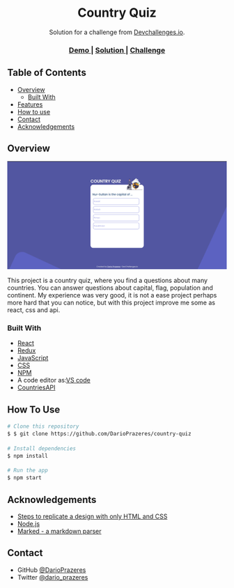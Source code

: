 <!-- Please update value in the {}  -->

<h1 align="center">Country Quiz</h1>

<div align="center">
   Solution for a challenge from  <a href="http://devchallenges.io" target="_blank">Devchallenges.io</a>.
</div>

<div align="center">
  <h3>
    <a href="https://github.com/DarioPrazeres/country-quiz">
      Demo
    </a>
    <span> | </span>
    <a href="https://darioprazeres.github.io/country-quiz/">
      Solution
    </a>
    <span> | </span>
    <a href="https://devchallenges.io/challenges/Bu3G2irnaXmfwQ8sZkw8">
      Challenge
    </a>
  </h3>
</div>

<!-- TABLE OF CONTENTS -->

## Table of Contents

- [Overview](#overview)
  - [Built With](#built-with)
- [Features](#features)
- [How to use](#how-to-use)
- [Contact](#contact)
- [Acknowledgements](#acknowledgements)

<!-- OVERVIEW -->

## Overview

![screenshot](https://github.com/DarioPrazeres/country-quiz/blob/main/src/banner.png)

This project is a country quiz, where you find a questions about many countries. You can answer questions about capital, flag, population and continent. 
My experience was very good, it is not a ease project perhaps more hard that you can notice, but with this project improve me some as react, css and api.

### Built With

<!-- This section should list any major frameworks that you built your project using. Here are a few examples.-->

- [React](https://reactjs.org/)
- [Redux](https://reactjs.redux.org/)
- [JavaScript](https://nodejs.org/) 
- [CSS](https://html.com/css/)
- [NPM](https://npmjs.com/)
- A code editor as:[VS code](https://code.visualstudio.com/)
- [CountriesAPI](https://restcountries.com/v2/all)

## How To Use

<!-- Example: -->

```bash
# Clone this repository
$ $ git clone https://github.com/DarioPrazeres/country-quiz

# Install dependencies
$ npm install

# Run the app
$ npm start
```

## Acknowledgements

<!-- This section should list any articles or add-ons/plugins that helps you to complete the project. This is optional but it will help you in the future. For example: -->

- [Steps to replicate a design with only HTML and CSS](https://devchallenges-blogs.web.app/how-to-replicate-design/)
- [Node.js](https://nodejs.org/)
- [Marked - a markdown parser](https://github.com/chjj/marked)

## Contact

- GitHub [@DarioPrazeres](https://github.com/DarioPrazeres)
- Twitter [@dario_prazeres](https://twitter.com/dario_prazeres)
